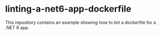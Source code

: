 # linting-a-net6-app-dockerfile
This repository contains an example showing how to lint a dockerfile for a .NET 6 app. 
